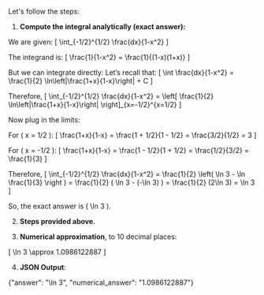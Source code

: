 Let's follow the steps:

1. **Compute the integral analytically (exact answer):**

We are given:
\[
\int_{-1/2}^{1/2} \frac{dx}{1-x^2}
\]

The integrand is:
\[
\frac{1}{1-x^2} = \frac{1}{(1-x)(1+x)}
\]

But we can integrate directly:
Let’s recall that:
\[
\int \frac{dx}{1-x^2} = \frac{1}{2} \ln\left|\frac{1+x}{1-x}\right| + C
\]

Therefore,
\[
\int_{-1/2}^{1/2} \frac{dx}{1-x^2}
= \left[ \frac{1}{2} \ln\left|\frac{1+x}{1-x}\right| \right]_{x=-1/2}^{x=1/2}
\]

Now plug in the limits:

For \( x = 1/2 \):
\[
\frac{1+x}{1-x} = \frac{1 + 1/2}{1 - 1/2} = \frac{3/2}{1/2} = 3
\]

For \( x = -1/2 \):
\[
\frac{1+x}{1-x} = \frac{1 - 1/2}{1 + 1/2} = \frac{1/2}{3/2} = \frac{1}{3}
\]

Therefore,
\[
\int_{-1/2}^{1/2} \frac{dx}{1-x^2} = \frac{1}{2} \left( \ln 3 - \ln \frac{1}{3} \right )
= \frac{1}{2} ( \ln 3 - (-\ln 3) )
= \frac{1}{2} (2\ln 3) = \ln 3
\]

So, the exact answer is \( \ln 3 \).

2. **Steps provided above.**

3. **Numerical approximation**, to 10 decimal places:

\[
\ln 3 \approx 1.0986122887
\]

4. **JSON Output**:

{"answer": "\\ln 3", "numerical_answer": "1.0986122887"}
